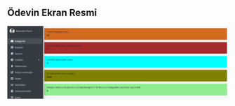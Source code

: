 ## Ödevin Ekran Resmi

![İstatistik Tablosu](https://raw.githubusercontent.com/aFurkansalti/MVC_ProjeKamp_MuratYucedag/main/Sertifika%20Görev%20%5B4%5D%5B2%5D/MVC_ProjeKampi/MVC_ProjeKampi/Views/Statistics/İstatistikler.png)